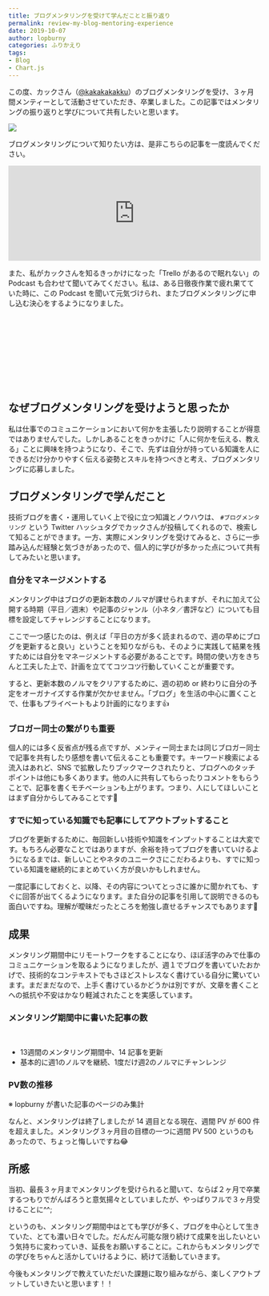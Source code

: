 ```yaml
---
title: ブログメンタリングを受けて学んだことと振り返り
permalink: review-my-blog-mentoring-experience
date: 2019-10-07
author: lopburny
categories: ふりかえり
tags:
- Blog
- Chart.js
---
```


この度、カックさん（[@kakakakakku](https://twitter.com/kakakakakku)）のブログメンタリングを受け、３ヶ月間メンティーとして活動させていただき、卒業しました。この記事ではメンタリングの振り返りと学びについて共有したいと思います。

![](/articles/assets/lopburny/img/lopburny_blog_15_thumbnail.jpg)
<script src="https://cdn.jsdelivr.net/npm/chart.js@2.8.0/dist/Chart.min.js"></script>

 
ブログメンタリングについて知りたい方は、是非こちらの記事を一度読んでください。
<br>
<iframe src="https://hatenablog-parts.com/embed?url=https%3A%2F%2Fkakakakakku.hatenablog.com%2Fentry%2F2019%2F06%2F24%2F070816" style="border: 0; width: 100%; height: 190px;" allowfullscreen scrolling="no"></iframe>


また、私がカックさんを知るきっかけになった「Trello があるので眠れない」の Podcast も合わせて聞いてみてください。私は、ある日徹夜作業で疲れ果てていた時に、この Podcast を聞いて元気づけられ、またブログメンタリングに申し込む決心をするようになりました。
<br>
<div class="iframely-embed"><div class="iframely-responsive" style="height: 140px; padding-bottom: 0;"><a href="https://lean-agile.fm/episode/22" data-iframely-url="//cdn.iframe.ly/QO3yCGy"></a></div></div><script async src="//cdn.iframe.ly/embed.js" charset="utf-8"></script>


## なぜブログメンタリングを受けようと思ったか

私は仕事でのコミュニケーションにおいて何かを主張したり説明することが得意ではありませんでした。しかしあることをきっかけに「人に何かを伝える、教える」ことに興味を持つようになり、そこで、先ずは自分が持っている知識を人にできるだけ分かりやすく伝える姿勢とスキルを持つべきと考え、ブログメンタリングに応募しました。

## ブログメンタリングで学んだこと
技術ブログを書く・運用していく上で役に立つ知識とノウハウは、 `#ブログメンタリング` という Twitter ハッシュタグでカックさんが投稿してくれるので、検索して知ることができます。一方、実際にメンタリングを受けてみると、さらに一歩踏み込んだ経験と気づきがあったので、個人的に学びが多かった点について共有してみたいと思います。

### 自分をマネージメントする
メンタリング中はブログの更新本数のノルマが課せられますが、それに加えて公開する時期（平日／週末）や記事のジャンル（小ネタ／書評など）についても目標を設定してチャレンジすることになります。

ここで一つ感じたのは、例えば「平日の方が多く読まれるので、週の早めにブログを更新すると良い」ということを知りながらも、そのように実践して結果を残すためには自分をマネージメントする必要があることです。時間の使い方をきちんと工夫した上で、計画を立ててコツコツ行動していくことが重要です。

すると、更新本数のノルマをクリアするために、週の初め or 終わりに自分の予定をオーガナイズする作業が欠かせません。「ブログ」を生活の中心に置くことで、仕事もプライベートもより計画的になります👍

### ブロガー同士の繋がりも重要
個人的には多く反省点が残る点ですが、メンティー同士または同じブロガー同士で記事を共有したり感想を書いて伝えることも重要です。キーワード検索による流入はあれど、SNS で拡散したりブックマークされたりと、ブログへのタッチポイントは他にも多くあります。他の人に共有してもらったりコメントをもらうことで、記事を書くモチベーションも上がります。つまり、人にしてほしいことはまず自分からしてみることです🙌 

### すでに知っている知識でも記事にしてアウトプットすること
ブログを更新するために、毎回新しい技術や知識をインプットすることは大変です。もちろん必要なことではありますが、余裕を持ってブログを書いていけるようになるまでは、新しいことやネタのユニークさにこだわるよりも、すでに知っている知識を継続的にまとめていく方が良いかもしれません。

一度記事にしておくと、以降、その内容についてとっさに誰かに聞かれても、すぐに回答が出てくるようになります。また自分の記事を引用して説明できるのも面白いですね。理解が曖昧だったところを勉強し直せるチャンスでもあります💪


## 成果

メンタリング期間中にリモートワークをすることになり、ほぼ活字のみで仕事のコミュニケーションを取るようになりましたが、週１でブログを書いていたおかげで、技術的なコンテキストでもさほどストレスなく書けている自分に驚いています。まだまだなので、上手く書けているかどうかは別ですが、文章を書くことへの抵抗や不安はかなり軽減されたことを実感しています。

### メンタリング期間中に書いた記事の数
<br>

- 13週間のメンタリング期間中、14 記事を更新
- 基本的に週1のノルマを継続、1度だけ週2のノルマにチャンレンジ

### PV数の推移
※ lopburny が書いた記事のページのみ集計
<canvas id="lopburny-article-15" width="400" height="100"></canvas>
<script>
new Chart(document.getElementById('lopburny-article-15').getContext('2d'), {
  type: 'line',
  data: {
    labels: [ '１週目', '２週目', '３週目', '４週目', '５週目', '６週目', '７週目', '８週目', '９週目', '10週目', '11週目', '12週目', '13週目' ],
    datasets: [
      { label: 'PV数', data: [ 25, 44, 21, 61, 52, 63, 51, 119, 173, 203, 213, 341, 382 ], backgroundColor: [ 'rgba(232, 147, 106, .2)' ]},
    ]
  }
});
</script>

なんと、メンタリングは終了しましたが 14 週目となる現在、週間 PV が 600 件を超えました。メンタリング３ヶ月目の目標の一つに週間 PV 500 というのもあったので、ちょっと悔しいですね😂


## 所感

当初、最長３ヶ月までメンタリングを受けられると聞いて、ならば２ヶ月で卒業するつもりでがんばろうと意気揚々としていましたが、やっぱりフルで３ヶ月受けることに^^; 

というのも、メンタリング期間中はとても学びが多く、ブログを中心として生きていた、とても濃い日々でした。だんだん可能な限り続けて成果を出したいという気持ちに変わっていき、延長をお願いすることに。これからもメンタリングでの学びをちゃんと活かしていけるように、続けて活動していきます。

今後もメンタリングで教えていただいた課題に取り組みながら、楽しくアウトプットしていきたいと思います！！
